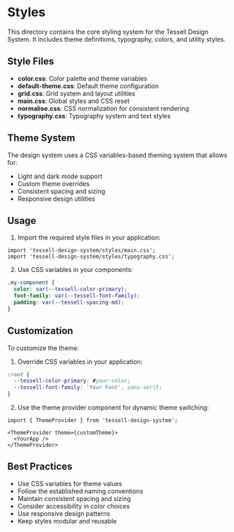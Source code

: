 # Styles

This directory contains the core styling system for the Tessell Design System. It includes theme definitions, typography, colors, and utility styles.

## Style Files

- **color.css**: Color palette and theme variables
- **default-theme.css**: Default theme configuration
- **grid.css**: Grid system and layout utilities
- **main.css**: Global styles and CSS reset
- **normalise.css**: CSS normalization for consistent rendering
- **typography.css**: Typography system and text styles

## Theme System

The design system uses a CSS variables-based theming system that allows for:

- Light and dark mode support
- Custom theme overrides
- Consistent spacing and sizing
- Responsive design utilities

## Usage

1. Import the required style files in your application:

```tsx
import 'tessell-design-system/styles/main.css';
import 'tessell-design-system/styles/typography.css';
```

2. Use CSS variables in your components:

```css
.my-component {
  color: var(--tessell-color-primary);
  font-family: var(--tessell-font-family);
  padding: var(--tessell-spacing-md);
}
```

## Customization

To customize the theme:

1. Override CSS variables in your application:

```css
:root {
  --tessell-color-primary: #your-color;
  --tessell-font-family: 'Your Font', sans-serif;
}
```

2. Use the theme provider component for dynamic theme switching:

```tsx
import { ThemeProvider } from 'tessell-design-system';

<ThemeProvider theme={customTheme}>
  <YourApp />
</ThemeProvider>
```

## Best Practices

- Use CSS variables for theme values
- Follow the established naming conventions
- Maintain consistent spacing and sizing
- Consider accessibility in color choices
- Use responsive design patterns
- Keep styles modular and reusable 